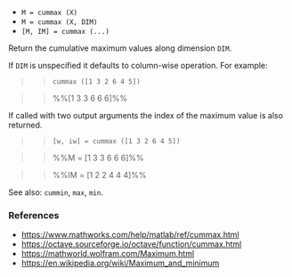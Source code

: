 * `M = cummax (X)`
* `M = cummax (X, DIM)`
* `[M, IM] = cummax (...)`

Return the cumulative maximum values along dimension `DIM`.

If `DIM` is unspecified it defaults to column-wise operation. For
example:

>> `cummax ([1 3 2 6 4 5])`

>> %%[1 3 3 6 6 6]%%

If called with two output arguments the index of the maximum value
is also returned.

>> `[w, iw] = cummax ([1 3 2 6 4 5])`

>> %%M = [1 3 3 6 6 6]%%

>> %%IM = [1 2 2 4 4 4]%%

See also: `cummin`, `max`, `min`.

### References

* https://www.mathworks.com/help/matlab/ref/cummax.html
* https://octave.sourceforge.io/octave/function/cummax.html
* https://mathworld.wolfram.com/Maximum.html
* https://en.wikipedia.org/wiki/Maximum_and_minimum
